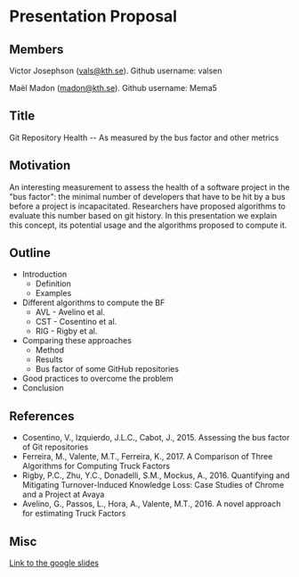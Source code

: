 # Presentation Proposal

## Members
Victor Josephson (vals@kth.se).
Github username: valsen

Maël Madon (madon@kth.se).
Github username: Mema5

## Title
Git Repository Health -- As measured by the bus factor and other metrics

## Motivation
An interesting measurement to assess the health of a software project in the "bus factor": the minimal number of developers that have to be hit by a bus before a project is incapacitated. Researchers have proposed algorithms to evaluate this number based on git history. 
In this presentation we explain this concept, its potential usage and the algorithms proposed to compute it. 

## Outline
- Introduction
  - Definition
  - Examples
- Different algorithms to compute the BF
  - AVL - Avelino et al.
  - CST - Cosentino et al.
  - RIG - Rigby et al.
- Comparing these approaches
  - Method
  - Results
  - Bus factor of some GitHub repositories
- Good practices to overcome the problem
- Conclusion

## References
- Cosentino, V., Izquierdo, J.L.C., Cabot, J., 2015. Assessing the bus factor of Git repositories
- Ferreira, M., Valente, M.T., Ferreira, K., 2017. A Comparison of Three Algorithms for Computing Truck Factors
- Rigby, P.C., Zhu, Y.C., Donadelli, S.M., Mockus, A., 2016. Quantifying and Mitigating Turnover-Induced Knowledge Loss: Case Studies of Chrome and a Project at Avaya
- Avelino, G., Passos, L., Hora, A., Valente, M.T., 2016. A novel approach for estimating Truck Factors

## Misc
[Link to the google slides](https://docs.google.com/presentation/d/12fk3CUUso752na2NVJ4bsRKmp_VhOS2gymJodV9gkc0/edit?usp=sharing)
